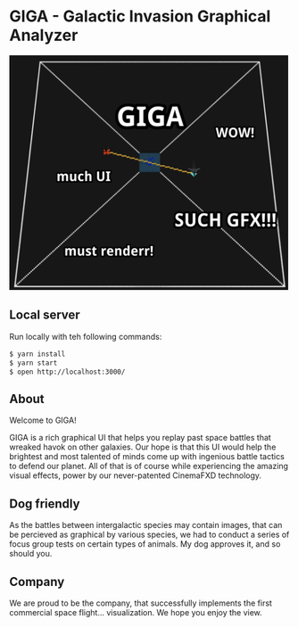 # GIGA - Galactic Invasion Graphical Analyzer

<img alt='GIGA Showcase' src='repo/giga-showcase.png' width='500'/>

## Local server

Run  locally with teh following commands:
```shell
$ yarn install
$ yarn start
$ open http://localhost:3000/
```

## About

Welcome to GIGA!

GIGA is a rich graphical UI that helps you replay past space battles that wreaked havok on other galaxies.
Our hope is that this UI would help the brightest and most talented of minds come up with ingenious battle tactics to defend our planet.
All of that is of course while experiencing the amazing visual effects, power by our never-patented CinemaFXD technology.

## Dog friendly

As the battles between intergalactic species may contain images, that can be percieved as graphical by various species, we had to conduct a series of
focus group tests on certain types of animals. My dog approves it, and so should you.

## Company

We are proud to be the company, that successfully implements the first commercial space flight... visualization. We hope you enjoy the view.
